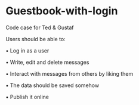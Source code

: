 # Guestbook-with-login

Code case for Ted & Gustaf

Users should be able to:

• Log in as a user

• Write, edit and delete messages

• Interact with messages from others by liking them

• The data should be saved somehow

• Publish it online
